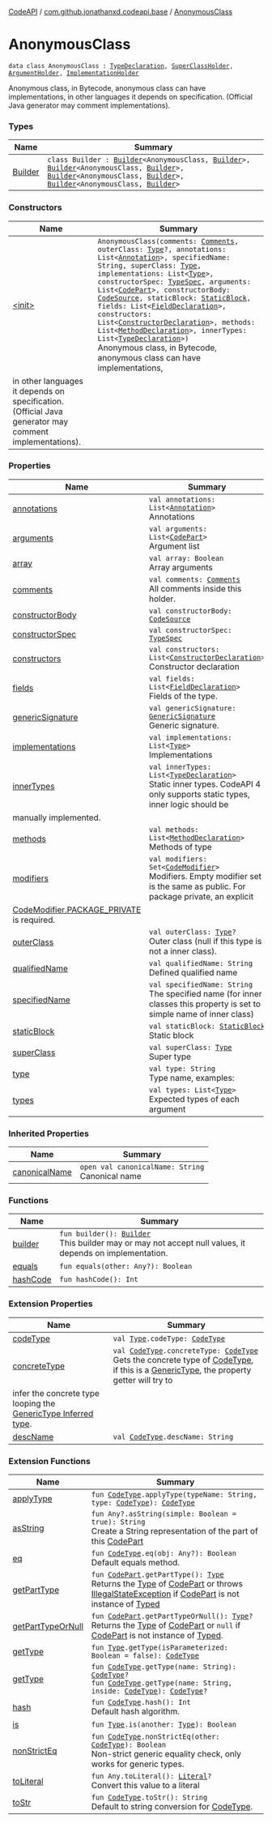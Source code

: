 [CodeAPI](../../index.md) / [com.github.jonathanxd.codeapi.base](../index.md) / [AnonymousClass](.)

# AnonymousClass

`data class AnonymousClass : `[`TypeDeclaration`](../-type-declaration/index.md)`, `[`SuperClassHolder`](../-super-class-holder/index.md)`, `[`ArgumentHolder`](../-argument-holder/index.md)`, `[`ImplementationHolder`](../-implementation-holder/index.md)

Anonymous class, in Bytecode, anonymous class can have implementations,
in other languages it depends on specification. (Official Java generator may comment implementations).

### Types

| Name | Summary |
|---|---|
| [Builder](-builder/index.md) | `class Builder : `[`Builder`](../-type-declaration/-builder/index.md)`<AnonymousClass, `[`Builder`](-builder/index.md)`>, `[`Builder`](../-super-class-holder/-builder/index.md)`<AnonymousClass, `[`Builder`](-builder/index.md)`>, `[`Builder`](../-argument-holder/-builder/index.md)`<AnonymousClass, `[`Builder`](-builder/index.md)`>, `[`Builder`](../-implementation-holder/-builder/index.md)`<AnonymousClass, `[`Builder`](-builder/index.md)`>` |

### Constructors

| Name | Summary |
|---|---|
| [&lt;init&gt;](-init-.md) | `AnonymousClass(comments: `[`Comments`](../../com.github.jonathanxd.codeapi.base.comment/-comments/index.md)`, outerClass: `[`Type`](http://docs.oracle.com/javase/6/docs/api/java/lang/reflect/Type.html)`?, annotations: List<`[`Annotation`](../-annotation/index.md)`>, specifiedName: String, superClass: `[`Type`](http://docs.oracle.com/javase/6/docs/api/java/lang/reflect/Type.html)`, implementations: List<`[`Type`](http://docs.oracle.com/javase/6/docs/api/java/lang/reflect/Type.html)`>, constructorSpec: `[`TypeSpec`](../-type-spec/index.md)`, arguments: List<`[`CodePart`](../../com.github.jonathanxd.codeapi/-code-part/index.md)`>, constructorBody: `[`CodeSource`](../../com.github.jonathanxd.codeapi/-code-source/index.md)`, staticBlock: `[`StaticBlock`](../-static-block/index.md)`, fields: List<`[`FieldDeclaration`](../-field-declaration/index.md)`>, constructors: List<`[`ConstructorDeclaration`](../-constructor-declaration/index.md)`>, methods: List<`[`MethodDeclaration`](../-method-declaration/index.md)`>, innerTypes: List<`[`TypeDeclaration`](../-type-declaration/index.md)`>)`<br>Anonymous class, in Bytecode, anonymous class can have implementations,
in other languages it depends on specification. (Official Java generator may comment implementations). |

### Properties

| Name | Summary |
|---|---|
| [annotations](annotations.md) | `val annotations: List<`[`Annotation`](../-annotation/index.md)`>`<br>Annotations |
| [arguments](arguments.md) | `val arguments: List<`[`CodePart`](../../com.github.jonathanxd.codeapi/-code-part/index.md)`>`<br>Argument list |
| [array](array.md) | `val array: Boolean`<br>Array arguments |
| [comments](comments.md) | `val comments: `[`Comments`](../../com.github.jonathanxd.codeapi.base.comment/-comments/index.md)<br>All comments inside this holder. |
| [constructorBody](constructor-body.md) | `val constructorBody: `[`CodeSource`](../../com.github.jonathanxd.codeapi/-code-source/index.md) |
| [constructorSpec](constructor-spec.md) | `val constructorSpec: `[`TypeSpec`](../-type-spec/index.md) |
| [constructors](constructors.md) | `val constructors: List<`[`ConstructorDeclaration`](../-constructor-declaration/index.md)`>`<br>Constructor declaration |
| [fields](fields.md) | `val fields: List<`[`FieldDeclaration`](../-field-declaration/index.md)`>`<br>Fields of the type. |
| [genericSignature](generic-signature.md) | `val genericSignature: `[`GenericSignature`](../../com.github.jonathanxd.codeapi.generic/-generic-signature/index.md)<br>Generic signature. |
| [implementations](implementations.md) | `val implementations: List<`[`Type`](http://docs.oracle.com/javase/6/docs/api/java/lang/reflect/Type.html)`>`<br>Implementations |
| [innerTypes](inner-types.md) | `val innerTypes: List<`[`TypeDeclaration`](../-type-declaration/index.md)`>`<br>Static inner types. CodeAPI 4 only supports static types, inner logic should be
manually implemented. |
| [methods](methods.md) | `val methods: List<`[`MethodDeclaration`](../-method-declaration/index.md)`>`<br>Methods of type |
| [modifiers](modifiers.md) | `val modifiers: Set<`[`CodeModifier`](../-code-modifier/index.md)`>`<br>Modifiers. Empty modifier set is the same as public. For package private, an explicit
[CodeModifier.PACKAGE_PRIVATE](../-code-modifier/-p-a-c-k-a-g-e_-p-r-i-v-a-t-e.md) is required. |
| [outerClass](outer-class.md) | `val outerClass: `[`Type`](http://docs.oracle.com/javase/6/docs/api/java/lang/reflect/Type.html)`?`<br>Outer class (null if this type is not a inner class). |
| [qualifiedName](qualified-name.md) | `val qualifiedName: String`<br>Defined qualified name |
| [specifiedName](specified-name.md) | `val specifiedName: String`<br>The specified name (for inner classes this property is set to simple name of inner class) |
| [staticBlock](static-block.md) | `val staticBlock: `[`StaticBlock`](../-static-block/index.md)<br>Static block |
| [superClass](super-class.md) | `val superClass: `[`Type`](http://docs.oracle.com/javase/6/docs/api/java/lang/reflect/Type.html)<br>Super type |
| [type](type.md) | `val type: String`<br>Type name, examples: |
| [types](types.md) | `val types: List<`[`Type`](http://docs.oracle.com/javase/6/docs/api/java/lang/reflect/Type.html)`>`<br>Expected types of each argument |

### Inherited Properties

| Name | Summary |
|---|---|
| [canonicalName](../-type-declaration/canonical-name.md) | `open val canonicalName: String`<br>Canonical name |

### Functions

| Name | Summary |
|---|---|
| [builder](builder.md) | `fun builder(): `[`Builder`](-builder/index.md)<br>This builder may or may not accept null values, it depends on implementation. |
| [equals](equals.md) | `fun equals(other: Any?): Boolean` |
| [hashCode](hash-code.md) | `fun hashCode(): Int` |

### Extension Properties

| Name | Summary |
|---|---|
| [codeType](../../com.github.jonathanxd.codeapi.util/java.lang.reflect.-type/code-type.md) | `val `[`Type`](http://docs.oracle.com/javase/6/docs/api/java/lang/reflect/Type.html)`.codeType: `[`CodeType`](../../com.github.jonathanxd.codeapi.type/-code-type/index.md) |
| [concreteType](../../com.github.jonathanxd.codeapi.util/concrete-type.md) | `val `[`CodeType`](../../com.github.jonathanxd.codeapi.type/-code-type/index.md)`.concreteType: `[`CodeType`](../../com.github.jonathanxd.codeapi.type/-code-type/index.md)<br>Gets the concrete type of [CodeType](../../com.github.jonathanxd.codeapi.type/-code-type/index.md), if this is a [GenericType](../../com.github.jonathanxd.codeapi.type/-generic-type/index.md), the property getter will try to
infer the concrete type looping the [GenericType Inferred type](../../com.github.jonathanxd.codeapi.type/-generic-type/code-type.md). |
| [descName](../../com.github.jonathanxd.codeapi.util/desc-name.md) | `val `[`CodeType`](../../com.github.jonathanxd.codeapi.type/-code-type/index.md)`.descName: String` |

### Extension Functions

| Name | Summary |
|---|---|
| [applyType](../../com.github.jonathanxd.codeapi.util/apply-type.md) | `fun `[`CodeType`](../../com.github.jonathanxd.codeapi.type/-code-type/index.md)`.applyType(typeName: String, type: `[`CodeType`](../../com.github.jonathanxd.codeapi.type/-code-type/index.md)`): `[`CodeType`](../../com.github.jonathanxd.codeapi.type/-code-type/index.md) |
| [asString](../../com.github.jonathanxd.codeapi.util/kotlin.-any/as-string.md) | `fun Any?.asString(simple: Boolean = true): String`<br>Create a String representation of the part of this [CodePart](../../com.github.jonathanxd.codeapi/-code-part/index.md) |
| [eq](../../com.github.jonathanxd.codeapi.util/eq.md) | `fun `[`CodeType`](../../com.github.jonathanxd.codeapi.type/-code-type/index.md)`.eq(obj: Any?): Boolean`<br>Default equals method. |
| [getPartType](../../com.github.jonathanxd.codeapi.util/get-part-type.md) | `fun `[`CodePart`](../../com.github.jonathanxd.codeapi/-code-part/index.md)`.getPartType(): `[`Type`](http://docs.oracle.com/javase/6/docs/api/java/lang/reflect/Type.html)<br>Returns the [Type](http://docs.oracle.com/javase/6/docs/api/java/lang/reflect/Type.html) of [CodePart](../../com.github.jonathanxd.codeapi/-code-part/index.md) or throws [IllegalStateException](http://docs.oracle.com/javase/6/docs/api/java/lang/IllegalStateException.html) if [CodePart](../../com.github.jonathanxd.codeapi/-code-part/index.md) is not instance of [Typed](../-typed/index.md) |
| [getPartTypeOrNull](../../com.github.jonathanxd.codeapi.util/get-part-type-or-null.md) | `fun `[`CodePart`](../../com.github.jonathanxd.codeapi/-code-part/index.md)`.getPartTypeOrNull(): `[`Type`](http://docs.oracle.com/javase/6/docs/api/java/lang/reflect/Type.html)`?`<br>Returns the [Type](http://docs.oracle.com/javase/6/docs/api/java/lang/reflect/Type.html) of [CodePart](../../com.github.jonathanxd.codeapi/-code-part/index.md) or `null` if [CodePart](../../com.github.jonathanxd.codeapi/-code-part/index.md) is not instance of [Typed](../-typed/index.md). |
| [getType](../../com.github.jonathanxd.codeapi.util/java.lang.reflect.-type/get-type.md) | `fun `[`Type`](http://docs.oracle.com/javase/6/docs/api/java/lang/reflect/Type.html)`.getType(isParameterized: Boolean = false): `[`CodeType`](../../com.github.jonathanxd.codeapi.type/-code-type/index.md) |
| [getType](../../com.github.jonathanxd.codeapi.util/get-type.md) | `fun `[`CodeType`](../../com.github.jonathanxd.codeapi.type/-code-type/index.md)`.getType(name: String): `[`CodeType`](../../com.github.jonathanxd.codeapi.type/-code-type/index.md)`?`<br>`fun `[`CodeType`](../../com.github.jonathanxd.codeapi.type/-code-type/index.md)`.getType(name: String, inside: `[`CodeType`](../../com.github.jonathanxd.codeapi.type/-code-type/index.md)`): `[`CodeType`](../../com.github.jonathanxd.codeapi.type/-code-type/index.md)`?` |
| [hash](../../com.github.jonathanxd.codeapi.util/hash.md) | `fun `[`CodeType`](../../com.github.jonathanxd.codeapi.type/-code-type/index.md)`.hash(): Int`<br>Default hash algorithm. |
| [is](../../com.github.jonathanxd.codeapi.util/java.lang.reflect.-type/is.md) | `fun `[`Type`](http://docs.oracle.com/javase/6/docs/api/java/lang/reflect/Type.html)`.is(another: `[`Type`](http://docs.oracle.com/javase/6/docs/api/java/lang/reflect/Type.html)`): Boolean` |
| [nonStrictEq](../../com.github.jonathanxd.codeapi.util/non-strict-eq.md) | `fun `[`CodeType`](../../com.github.jonathanxd.codeapi.type/-code-type/index.md)`.nonStrictEq(other: `[`CodeType`](../../com.github.jonathanxd.codeapi.type/-code-type/index.md)`): Boolean`<br>Non-strict generic equality check, only works for generic types. |
| [toLiteral](../../com.github.jonathanxd.codeapi.util.conversion/kotlin.-any/to-literal.md) | `fun Any.toLiteral(): `[`Literal`](../../com.github.jonathanxd.codeapi.literal/-literal/index.md)`?`<br>Convert this value to a literal |
| [toStr](../../com.github.jonathanxd.codeapi.util/to-str.md) | `fun `[`CodeType`](../../com.github.jonathanxd.codeapi.type/-code-type/index.md)`.toStr(): String`<br>Default to string conversion for [CodeType](../../com.github.jonathanxd.codeapi.type/-code-type/index.md). |
